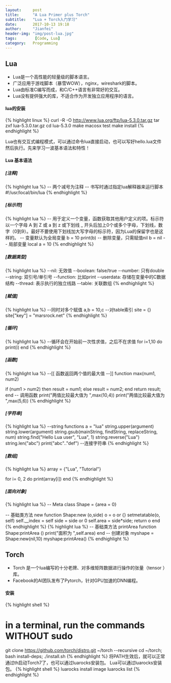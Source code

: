 ```yaml
---
layout:     post
title:      "A Lua Primer plus Torch"
subtitle:   "Lua + Torch入门学习"
date:       2017-10-13 19:18
author:     "Jianfei"
header-img: "img/post-lua.jpg"
tags:        [Code, Lua]
category:   Programming
---
```


## Lua
- Lua是一个高性能的轻量级的脚本语言。
- 广泛应用于游戏脚本（暴雪WOW），nginx，wireshark的脚本。
- Lua由标准C编写而成，和C/C++语言有非常好的交互。
- Lua没有提供强大的库，不适合作为开发独立应用程序的语言。


#### lua的安装
{% highlight linux %}
curl -R -O http://www.lua.org/ftp/lua-5.3.0.tar.gz
tar zxf lua-5.3.0.tar.gz
cd lua-5.3.0
make macosx test
make install
{% endhighlight %}

Lua也有交互式编程模式，可以通过命令lua直接启动，也可以写好hello.lua文件然后执行。先来学习一波基本语法和特性！

#### Lua 基本语法
##### [注释]
{% highlight lua %}
-- 两个减号为注释
-- 书写时通过指定lua解释器来运行脚本
#!/usr/local/bin/lua
{% endhighlight %}
##### [标示符]
{% highlight lua %}
-- 用于定义一个变量，函数获取其他用户定义的项。标示符以一个字母 A 到 Z 或 a 到 z 或下划线 _ 开头后加上0个或多个字母，下划线，数字（0到9）。最好不要使用下划线加大写字母的标示符，因为Lua的保留字也是这样的。
-- 变量默认为全局变量
b = 10
print(b)
-- 删除变量，只需赋值nil
b = nil
-- 局部变量
local a = 10
{% endhighlight %}
##### [数据类型]
{% highlight lua %}
--nil: 无效值
--boolean: false/true
--number: 只有double
--string: 双引号/单引号
--function: 比如print
--userdata: 存储在变量中的C数据结构
--thread: 表示执行的独立线路
--table: 关联数组
{% endhighlight %}
##### [赋值]
{% highlight lua %}
--同时对多个赋值
a,b = 10,c
--对table索引
site = {}
site["key"] = "marsrock.net"
{% endhighlight %}
##### [循环]
{% highlight lua %}
--循环会在开始前一次性求值，之后不在求值
for i=1,10 do
    print(i)
end
{% endhighlight %}
##### [函数]
{% highlight lua %}
--[[ 函数返回两个值的最大值 --]]
function max(num1, num2)

   if (num1 > num2) then
      result = num1;
   else
      result = num2;
   end
   return result; 
end
-- 调用函数
print("两值比较最大值为 ",max(10,4))
print("两值比较最大值为 ",max(5,6))
{% endhighlight %}
##### [字符串]
{% highlight lua %}
--string functions
a = "lua"
string.upper(argument)
string.lower(argument)
string.gsub(mainString, findString, replaceString, num)
string.find("Hello Lua user", "Lua", 1)
string.reverse("Lua")
string.len("abc")
print("abc".."def") --连接字符串
{% endhighlight %}

##### [数组]
{% highlight lua %}
array = {"Lua", "Tutorial"}

for i= 0, 2 do
   print(array[i])
end
{% endhighlight %}

##### [面向对象]
{% highlight lua %}
-- Meta class
Shape = {area = 0}

-- 基础类方法 new
function Shape:new (o,side)
  o = o or {}
  setmetatable(o, self)
  self.__index = self
  side = side or 0
  self.area = side*side;
  return o
end
{% endhighlight %}
{% highlight lua %}
-- 基础类方法 printArea
function Shape:printArea ()
  print("面积为 ",self.area)
end
-- 创建对象
myshape = Shape:new(nil,10)
myshape:printArea()
{% endhighlight %}
## Torch
- Torch 是一个lua编写的十分老牌、对多维矩阵数据进行操作的张量（tensor ）库。
- Facebook的AI团队发布了Pytorch，针对GPU加速的DNN编程。

#### 安装
{% highlight shell %}
# in a terminal, run the commands WITHOUT sudo
git clone https://github.com/torch/distro.git ~/torch --recursive
cd ~/torch; bash install-deps;
./install.sh
{% endhighlight %}
将PATH生效后，就可以正常通过th启动Torch7了，也可以通过luarocks安装包。
Lua可以通过luarocks安装包。
{% highlight shell %}
luarocks install image
luarocks list
{% endhighlight %}